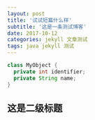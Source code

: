 ```yaml
---
layout: post
title: '试试短篇什么样'
subtitle: '这是一条测试博客'
date: 2017-10-12
categories: jekyll 文章测试
tags: java jekyll 测试
---
```



```java
class MyObject {
  private int identifier;
  private String name;
}
```

## 这是二级标题

